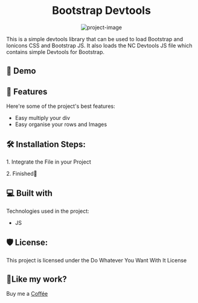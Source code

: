 <h1 align="center" id="title">Bootstrap Devtools</h1>

<p align="center"><img src="" alt="project-image"></p>

<p id="description">This is a simple devtools library that can be used to load Bootstrap and Ionicons CSS and Bootstrap JS. It also loads the NC Devtools JS file which contains simple Devtools for Bootstrap.</p>

<h2>🚀 Demo</h2>

  
  
<h2>🧐 Features</h2>

Here're some of the project's best features:

*   Easy multiply your div
*   Easy organise your rows and Images

<h2>🛠️ Installation Steps:</h2>

<p>1. Integrate the File in your Project</p>

<p>2. Finished🎉</p>



  
  
<h2>💻 Built with</h2>

Technologies used in the project:

*   JS

<h2>🛡️ License:</h2>

This project is licensed under the Do Whatever You Want With It License

<h2>💖Like my work?</h2>

Buy me a [Coffée](https://ko-fi.com/fabi98_6)
